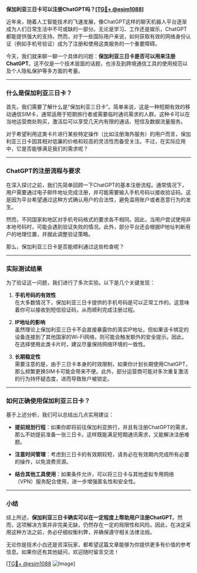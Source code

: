 **保加利亚三日卡可以注册ChatGPT吗？[[TG💪+ @esim1088](https://t.me/s/esim1088)]**

近年来，随着人工智能技术的飞速发展，像ChatGPT这样的聊天机器人平台逐渐成为人们日常生活中不可或缺的一部分。无论是学习、工作还是娱乐，ChatGPT都能提供强大的支持。然而，对于一些国际用户来说，如何获取有效的网络身份认证（例如手机号验证）成为了注册和使用这类服务的一个重要障碍。

今天，我们就来聊一聊一个具体的问题：**保加利亚三日卡是否可以用来注册ChatGPT**。这不仅是一个技术层面的话题，也涉及到跨境通信工具的使用规范以及个人隐私保护等多方面的考量。

---

### 什么是保加利亚三日卡？

首先，我们需要了解什么是“保加利亚三日卡”。简单来说，这是一种短期有效的移动通信SIM卡，通常适用于短期旅行者或需要临时通讯需求的人群。这种卡可以在当地运营商处购买，激活后可以享受几天内有限的通话、短信及数据流量服务。

对于希望利用这类卡片进行某些特定操作（比如注册海外服务）的用户而言，保加利亚三日卡因其相对低廉的价格和较高的灵活性而备受关注。不过，在实际应用中，它是否能够满足我们的需求呢？

---

### ChatGPT的注册流程与要求

在深入探讨之前，我们先简单回顾一下ChatGPT的基本注册流程。通常情况下，用户需要通过电子邮件地址完成注册，并可能需要输入手机号码以接收验证码。这是因为平台希望通过这种方式确认用户的合法性，避免滥用账户或者恶意行为的发生。

然而，不同国家和地区对手机号码格式的要求各不相同。因此，当用户尝试使用非本地号码时，可能会遇到验证失败的情况。此外，部分平台还会根据IP地址判断用户的地理位置，并据此调整验证策略。

那么，保加利亚三日卡是否能顺利通过这些检查呢？

---

### 实际测试结果

为了验证这一问题，我们进行了多次实验。以下是几个关键发现：

1. **手机号码的有效性**  
   在大多数情况下，保加利亚三日卡提供的手机号码是可以正常工作的。这意味着你可以接收到短信验证码，从而顺利完成注册过程。

2. **IP地址的影响**  
   虽然理论上保加利亚三日卡不会直接暴露你的真实IP地址，但如果该卡绑定的设备连接到了其他国家的Wi-Fi网络，则可能会触发额外的安全提示。因此，在选择使用此类卡片时，建议尽量保持网络环境的一致性。

3. **长期稳定性**  
   需要注意的是，由于三日卡本身的时效限制，如果你计划长期使用ChatGPT，那么频繁更换SIM卡可能会带来不便。此外，部分运营商可能对多次重复激活的行为持怀疑态度，进而导致账户被锁定。

---

### 如何正确使用保加利亚三日卡？

基于上述分析，我们可以总结出几点实用建议：

- **提前规划行程**：如果你即将前往保加利亚旅行，并且有注册ChatGPT的需求，那么不妨提前准备一张三日卡。这样既能满足短期通讯需求，又能解决注册难题。
  
- **注意时间管理**：考虑到三日卡的有效期较短，请务必在有效期内完成所有必要的操作，以免浪费资源。

- **结合其他工具使用**：如果条件允许，可以将三日卡与其他虚拟专用网络（VPN）服务配合使用，进一步增强匿名性和安全性。

---

### 小结

综上所述，**保加利亚三日卡确实可以在一定程度上帮助用户注册ChatGPT**。然而，这项解决方案并非完美无缺，仍然存在一定的局限性和风险。因此，在决定采用这种方法之前，务必仔细权衡利弊，并确保遵守相关法律法规。

无论你是技术小白还是资深玩家，都希望这篇文章能够为你提供更多有价值的参考信息。如果你还有其他疑问，欢迎随时留言交流！

[[TG💪+ @esim1088](https://t.me/s/esim1088) ![Image](https://i.postimg.cc/4NQfJmqS/Snipaste-2025-05-13-00-14-12.png)]